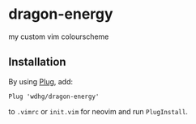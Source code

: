 # dragon-energy
my custom vim colourscheme

## Installation
By using [Plug](https://github.com/junegunn/vim-plug), add:

`Plug 'wdhg/dragon-energy'`

to `.vimrc` or `init.vim` for neovim and run `PlugInstall`.
